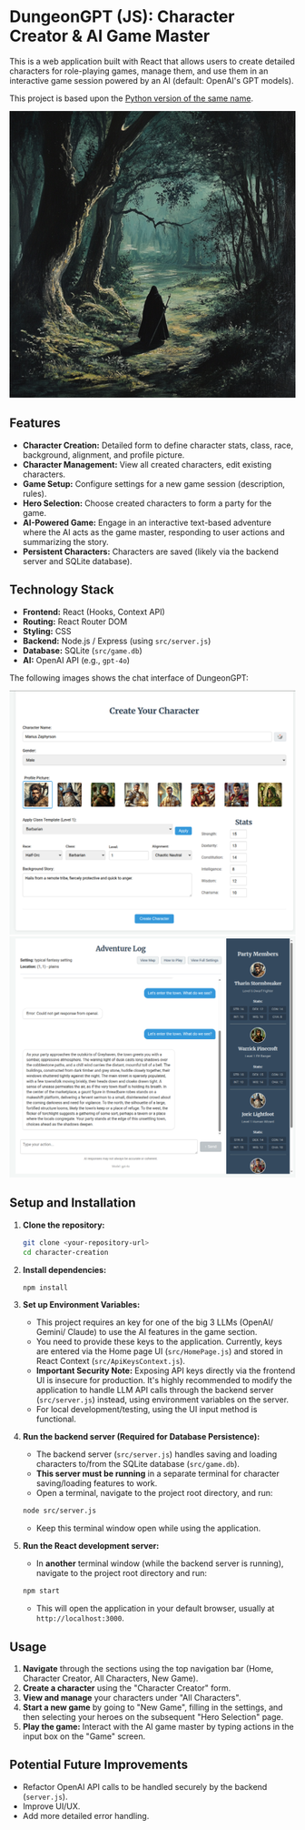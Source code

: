 # DungeonGPT (JS): Character Creator & AI Game Master

This is a web application built with React that allows users to create detailed characters for role-playing games, manage them, and use them in an interactive game session powered by an AI (default: OpenAI's GPT models).

This project is based upon the [Python version of the same name](https://github.com/EdwardAThomson/DungeonGPT).

![DungeonGPT - a lone figure roams through the forest](./public/through_the_forest.webp)

## Features

*   **Character Creation:** Detailed form to define character stats, class, race, background, alignment, and profile picture.
*   **Character Management:** View all created characters, edit existing characters.
*   **Game Setup:** Configure settings for a new game session (description, rules).
*   **Hero Selection:** Choose created characters to form a party for the game.
*   **AI-Powered Game:** Engage in an interactive text-based adventure where the AI acts as the game master, responding to user actions and summarizing the story.
*   **Persistent Characters:** Characters are saved (likely via the backend server and SQLite database).

## Technology Stack

*   **Frontend:** React (Hooks, Context API)
*   **Routing:** React Router DOM
*   **Styling:** CSS
*   **Backend:** Node.js / Express (using `src/server.js`)
*   **Database:** SQLite (`src/game.db`)
*   **AI:** OpenAI API (e.g., `gpt-4o`)

The following images shows the chat interface of DungeonGPT:

![Character Creation](./screenshots/character_creator.png)
![Chat Interface](./screenshots/chat_interface.png)


## Setup and Installation

1.  **Clone the repository:**
    ```bash
    git clone <your-repository-url>
    cd character-creation
    ```

2.  **Install dependencies:**
    ```bash
    npm install
    ```

3.  **Set up Environment Variables:**
    *   This project requires an key for one of the big 3 LLMs (OpenAI/ Gemini/ Claude) to use the AI features in the game section.
    *   You need to provide these keys to the application. Currently, keys are entered via the Home page UI (`src/HomePage.js`) and stored in React Context (`src/ApiKeysContext.js`).
    *   **Important Security Note:** Exposing API keys directly via the frontend UI is insecure for production. It's highly recommended to modify the application to handle LLM API calls through the backend server (`src/server.js`) instead, using environment variables on the server.
    *   For local development/testing, using the UI input method is functional.

4.  **Run the backend server (Required for Database Persistence):**
    *   The backend server (`src/server.js`) handles saving and loading characters to/from the SQLite database (`src/game.db`).
    *   **This server must be running** in a separate terminal for character saving/loading features to work.
    *   Open a terminal, navigate to the project root directory, and run:
    ```bash
    node src/server.js
    ```
    *   Keep this terminal window open while using the application.

5.  **Run the React development server:**
    *   In **another** terminal window (while the backend server is running), navigate to the project root directory and run:
    ```bash
    npm start
    ```
    *   This will open the application in your default browser, usually at `http://localhost:3000`.

## Usage

1.  **Navigate** through the sections using the top navigation bar (Home, Character Creator, All Characters, New Game).
2.  **Create a character** using the "Character Creator" form.
3.  **View and manage** your characters under "All Characters".
4.  **Start a new game** by going to "New Game", filling in the settings, and then selecting your heroes on the subsequent "Hero Selection" page.
5.  **Play the game:** Interact with the AI game master by typing actions in the input box on the "Game" screen.

## Potential Future Improvements

*   Refactor OpenAI API calls to be handled securely by the backend (`server.js`).
*   Improve UI/UX.
*   Add more detailed error handling.
